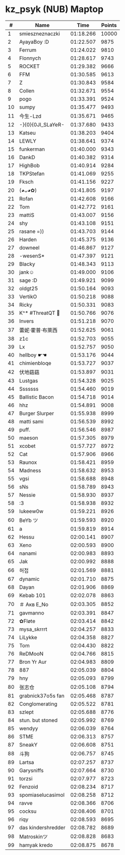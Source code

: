 # kz_psyk (NUB) Maptop

|  # | Name | Time | Points |
|-------------- | -------------- | -------------- | -------------- | 
| 1 | smieszneznaczki | 01:18.266 | 10000 | 
| 2 | AyayaBoy :D | 01:22.507 | 9875 | 
| 3 | Ferrum | 01:24.022 | 9810 | 
| 4 | Flonnych | 01:28.617 | 9743 | 
| 5 | ROCKET | 01:29.382 | 9666 | 
| 6 | FFM | 01:30.585 | 9613 | 
| 7 | Z | 01:30.843 | 9584 | 
| 8 | Collen | 01:32.671 | 9554 | 
| 9 | pogo | 01:33.391 | 9524 | 
| 10 | sumpy | 01:35.477 | 9493 | 
| 11 | 今生-Lzd | 01:35.671 | 9465 | 
| 12 | -}{0}{0JI_SLaYeR- | 01:37.680 | 9433 | 
| 13 | Katseu | 01:38.203 | 9404 | 
| 14 | LEWLY | 01:38.641 | 9374 | 
| 15 | funkerman | 01:40.000 | 9343 | 
| 16 | DankD | 01:40.382 | 9314 | 
| 17 | HighBob | 01:40.914 | 9284 | 
| 18 | TKPStefan | 01:41.069 | 9255 | 
| 19 | Fksch | 01:41.156 | 9227 | 
| 20 | (◕ᴗ◕✿) | 01:41.805 | 9197 | 
| 21 | Rofan | 01:42.608 | 9166 | 
| 22 | Tom | 01:42.772 | 9161 | 
| 23 | mattiS | 01:43.007 | 9156 | 
| 24 | shy | 01:43.108 | 9151 | 
| 25 | rasane =)) | 01:43.703 | 9144 | 
| 26 | Harden | 01:45.375 | 9136 | 
| 27 | downeel | 01:46.867 | 9127 | 
| 28 | -wesenS* | 01:47.397 | 9121 | 
| 29 | Blacky | 01:48.343 | 9113 | 
| 30 | jank☺ | 01:49.000 | 9106 | 
| 31 | sage :D | 01:49.921 | 9099 | 
| 32 | oldgt25 | 01:50.164 | 9093 | 
| 33 | VertikO | 01:50.218 | 9088 | 
| 34 | Ricky | 01:50.331 | 9083 | 
| 35 | K^* #ThreatQT 🥓 | 01:50.766 | 9076 | 
| 36 | Invers | 01:51.218 | 9070 | 
| 37 | 蕾妮·霍普·布萊西 | 01:52.625 | 9061 | 
| 38 | z1c | 01:52.703 | 9055 | 
| 39 | Lx | 01:52.757 | 9050 | 
| 40 | hellboy ☛☚ | 01:53.176 | 9044 | 
| 41 | chimienbloqe | 01:53.727 | 9037 | 
| 42 | 伏地菇菇 | 01:53.897 | 9031 | 
| 43 | Lustgas | 01:54.328 | 9025 | 
| 44 | Sssssss | 01:54.460 | 9019 | 
| 45 | Ballistic Bacon | 01:54.718 | 9014 | 
| 46 | hhz | 01:54.891 | 9008 | 
| 47 | Burger Slurper | 01:55.938 | 8999 | 
| 48 | matti sami | 01:56.539 | 8992 | 
| 49 | puff. | 01:56.546 | 8987 | 
| 50 | maeson | 01:57.305 | 8979 | 
| 51 | xcobet | 01:57.727 | 8972 | 
| 52 | Cat | 01:57.906 | 8966 | 
| 53 | Raunox | 01:58.421 | 8959 | 
| 54 | Madness | 01:58.632 | 8953 | 
| 55 | vgsi | 01:58.688 | 8948 | 
| 56 | sNs | 01:58.789 | 8943 | 
| 57 | Nessie | 01:58.930 | 8937 | 
| 58 | :3 | 01:58.938 | 8932 | 
| 59 | lukeew0w | 01:59.221 | 8926 | 
| 60 | BeYb ツ | 01:59.593 | 8920 | 
| 61 | a | 01:59.819 | 8914 | 
| 62 | Hessu | 02:00.141 | 8907 | 
| 63 | Xeno | 02:00.593 | 8900 | 
| 64 | nanami | 02:00.983 | 8893 | 
| 65 | Jak | 02:00.992 | 8888 | 
| 66 | 허접 | 02:01.569 | 8881 | 
| 67 | dynamic | 02:01.710 | 8875 | 
| 68 | Dayan | 02:01.906 | 8869 | 
| 69 | Kebab 101 | 02:02.078 | 8863 | 
| 70 | ＃ Акв E_No | 02:03.305 | 8852 | 
| 71 | gavmanno | 02:03.391 | 8847 | 
| 72 | ✿Fløte | 02:03.414 | 8842 | 
| 73 | mysa_skrrrt | 02:04.257 | 8833 | 
| 74 | LiLykke | 02:04.358 | 8827 | 
| 75 | Tom | 02:04.430 | 8822 | 
| 76 | ReDMooN | 02:04.766 | 8815 | 
| 77 | Bron Yr Aur | 02:04.983 | 8809 | 
| 78 | 887 | 02:05.039 | 8804 | 
| 79 | hny | 02:05.093 | 8799 | 
| 80 | 张志仓 | 02:05.108 | 8794 | 
| 81 | grabnick37o5s fan | 02:05.468 | 8787 | 
| 82 | Conglomerating | 02:05.522 | 8781 | 
| 83 | szlept | 02:05.688 | 8776 | 
| 84 | stun. but stoned | 02:05.992 | 8769 | 
| 85 | wendyy | 02:06.039 | 8764 | 
| 86 | STME | 02:06.313 | 8757 | 
| 87 | SneakY | 02:06.608 | 8751 | 
| 88 | 斗狗 | 02:06.757 | 8745 | 
| 89 | Lartsa | 02:07.257 | 8737 | 
| 90 | Garysniffs | 02:07.664 | 8730 | 
| 91 | torzsi | 02:07.977 | 8723 | 
| 92 | Fenzoid | 02:08.234 | 8717 | 
| 93 | spomiaselucasimol | 02:08.258 | 8712 | 
| 94 | ravve | 02:08.366 | 8706 | 
| 95 | cocksu | 02:08.406 | 8701 | 
| 96 | riqy | 02:08.593 | 8695 | 
| 97 | das kindershredder | 02:08.782 | 8689 | 
| 98 | Matroskinツ | 02:08.828 | 8683 | 
| 99 | hamyak kredo | 02:08.875 | 8678 | 


